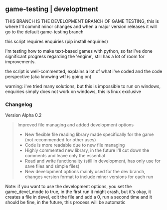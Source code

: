 ## game-testing | developtment
THIS BRANCH IS THE DEVELOPMENT BRANCH OF GAME TESTING, this is where I'll commit minor changes and when a major version releases it will go to the default game-testing branch

this script requires enquiries (pip install enquiries)

i'm testing how to make text-based games with python, so far i've done significant progress regarding the 'engine', still has a lot of room for improvements.

the script is well-commented, explains a lot of what i've coded and the code perspective (aka knowing wtf is going on)

warning: i've tried many solutions, but this is impossible to run on windows, enquiries simply does not work on windows, this is linux exclusive

### Changelog
Version Alpha 0.2
>Improved file managing and added development options
>
> - New flexible file reading library made specifically for the game (not recommended for other uses)
> - Code is more readable due to new file managing
> - Highly commented new library, in the future I'll cut down the comments and leave only the essential
> - Read and write functionality (still in development, has only use for save files and simple files)
> - New development options mainly used for the dev branch, changes version format to include minor versions for each run

Note: if you want to use the development options, you set the game_devel_mode to true, in the first run it might crash, but it's okay, it creates a file in devel, edit the file and add a 0, run a second time and it should be fine, in the future, this process will be automatic
